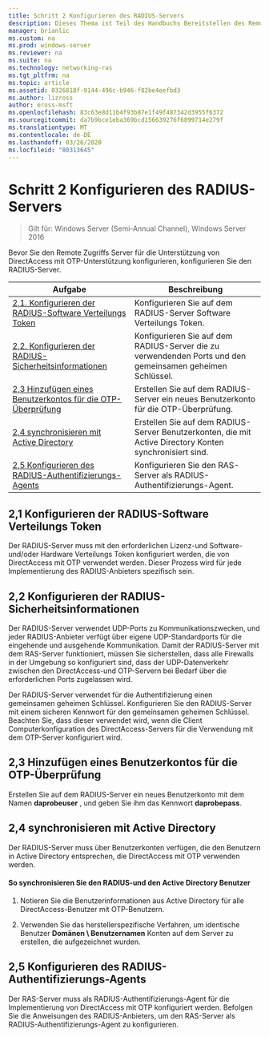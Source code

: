```yaml
---
title: Schritt 2 Konfigurieren des RADIUS-Servers
description: Dieses Thema ist Teil des Handbuchs Bereitstellen des Remote Zugriffs mit OTP-Authentifizierung in Windows Server 2016.
manager: brianlic
ms.custom: na
ms.prod: windows-server
ms.reviewer: na
ms.suite: na
ms.technology: networking-ras
ms.tgt_pltfrm: na
ms.topic: article
ms.assetid: 0326818f-9144-496c-b946-f82be4eefbd3
ms.author: lizross
author: eross-msft
ms.openlocfilehash: 83c63e8d11b4f93b87e1f49f487342d3955f6372
ms.sourcegitcommit: da7b9bce1eba369bcd156639276f6899714e279f
ms.translationtype: MT
ms.contentlocale: de-DE
ms.lasthandoff: 03/26/2020
ms.locfileid: "80313645"
---
```

# <a name="step-2-configure-the-radius-server"></a>Schritt 2 Konfigurieren des RADIUS-Servers

>Gilt für: Windows Server (Semi-Annual Channel), Windows Server 2016

Bevor Sie den Remote Zugriffs Server für die Unterstützung von DirectAccess mit OTP-Unterstützung konfigurieren, konfigurieren Sie den RADIUS-Server.  
  
|Aufgabe|Beschreibung|  
|----|--------|  
|[2,1. Konfigurieren der RADIUS-Software Verteilungs Token](#BKMK_1.1)|Konfigurieren Sie auf dem RADIUS-Server Software Verteilungs Token.|  
|[2,2. Konfigurieren der RADIUS-Sicherheitsinformationen](#BKMK_1.2)|Konfigurieren Sie auf dem RADIUS-Server die zu verwendenden Ports und den gemeinsamen geheimen Schlüssel.|  
|[2,3 Hinzufügen eines Benutzerkontos für die OTP-Überprüfung](#BKMK_Probe)|Erstellen Sie auf dem RADIUS-Server ein neues Benutzerkonto für die OTP-Überprüfung.|  
|[2,4 synchronisieren mit Active Directory](#BKMK_Active)|Erstellen Sie auf dem RADIUS-Server Benutzerkonten, die mit Active Directory Konten synchronisiert sind.|  
|[2,5 Konfigurieren des RADIUS-Authentifizierungs-Agents](#BKMK_AuthAgent)|Konfigurieren Sie den RAS-Server als RADIUS-Authentifizierungs-Agent.|  
  
## <a name="21-configure-the-radius-software-distribution-tokens"></a><a name="BKMK_1.1"></a>2,1 Konfigurieren der RADIUS-Software Verteilungs Token  
Der RADIUS-Server muss mit den erforderlichen Lizenz-und Software-und/oder Hardware Verteilungs Token konfiguriert werden, die von DirectAccess mit OTP verwendet werden. Dieser Prozess wird für jede Implementierung des RADIUS-Anbieters spezifisch sein.  
  
## <a name="22-configure-the-radius-security-information"></a><a name="BKMK_1.2"></a>2,2 Konfigurieren der RADIUS-Sicherheitsinformationen  
Der RADIUS-Server verwendet UDP-Ports zu Kommunikationszwecken, und jeder RADIUS-Anbieter verfügt über eigene UDP-Standardports für die eingehende und ausgehende Kommunikation. Damit der RADIUS-Server mit dem RAS-Server funktioniert, müssen Sie sicherstellen, dass alle Firewalls in der Umgebung so konfiguriert sind, dass der UDP-Datenverkehr zwischen den DirectAccess-und OTP-Servern bei Bedarf über die erforderlichen Ports zugelassen wird.  
  
Der RADIUS-Server verwendet für die Authentifizierung einen gemeinsamen geheimen Schlüssel. Konfigurieren Sie den RADIUS-Server mit einem sicheren Kennwort für den gemeinsamen geheimen Schlüssel. Beachten Sie, dass dieser verwendet wird, wenn die Client Computerkonfiguration des DirectAccess-Servers für die Verwendung mit dem OTP-Server konfiguriert wird.  
  
## <a name="23-adding-user-account-for-otp-probing"></a><a name="BKMK_Probe"></a>2,3 Hinzufügen eines Benutzerkontos für die OTP-Überprüfung  
Erstellen Sie auf dem RADIUS-Server ein neues Benutzerkonto mit dem Namen **daprobeuser** , und geben Sie ihm das Kennwort **daprobepass**.  
  
## <a name="24-synchronize-with-active-directory"></a><a name="BKMK_Active"></a>2,4 synchronisieren mit Active Directory  
Der RADIUS-Server muss über Benutzerkonten verfügen, die den Benutzern in Active Directory entsprechen, die DirectAccess mit OTP verwenden werden.  
  
#### <a name="to-synchronize-the-radius-and-active-directory-users"></a>So synchronisieren Sie den RADIUS-und den Active Directory Benutzer  
  
1.  Notieren Sie die Benutzerinformationen aus Active Directory für alle DirectAccess-Benutzer mit OTP-Benutzern.  
  
2.  Verwenden Sie das herstellerspezifische Verfahren, um identische Benutzer **Domänen \ Benutzernamen** Konten auf dem Server zu erstellen, die aufgezeichnet wurden.  
  
## <a name="25-configure-the-radius-authentication-agent"></a><a name="BKMK_AuthAgent"></a>2,5 Konfigurieren des RADIUS-Authentifizierungs-Agents  
Der RAS-Server muss als RADIUS-Authentifizierungs-Agent für die Implementierung von DirectAccess mit OTP konfiguriert werden. Befolgen Sie die Anweisungen des RADIUS-Anbieters, um den RAS-Server als RADIUS-Authentifizierungs-Agent zu konfigurieren.  
  


